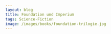 ```yaml
---
layout: blog
title: Foundation und Imperium
tags: Science-Fiction
image: /images/books/foundation-trilogie.jpg
---
```

